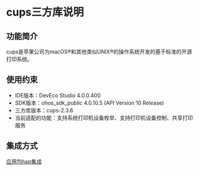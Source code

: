 # cups三方库说明
## 功能简介

 cups是苹果公司为macOS®和其他类似UNIX®的操作系统开发的基于标准的开源打印系统。

 ## 使用约束
-  IDE版本：DevEco Studio 4.0.0.400 
-  SDK版本：ohos_sdk_public 4.0.10.5 (API Version 10 Release)
-  三方库版本：cups-2.3.6
-  当前适配的功能：支持系统打印机设备枚举、支持打印机设备控制、共享打印服务

 ## 集成方式
[应用包hap集成](docs/hap_integrate.md)



